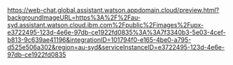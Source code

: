 https://web-chat.global.assistant.watson.appdomain.cloud/preview.html?backgroundImageURL=https%3A%2F%2Fau-syd.assistant.watson.cloud.ibm.com%2Fpublic%2Fimages%2Fupx-e3722495-123d-4e6e-97db-ce1922fd0835%3A%3A7f3340b3-5e03-4cef-b813-9c639ae41196&integrationID=101794f0-e165-4be0-a795-d525e506a302&region=au-syd&serviceInstanceID=e3722495-123d-4e6e-97db-ce1922fd0835
